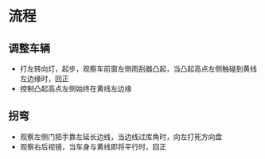 # 流程

## 调整车辆

- 打左转向灯，起步，观察车前窗左侧雨刮器凸起，当凸起高点左侧触碰到黄线左边缘时，回正
- 控制凸起高点左侧始终在黄线左边缘

## 拐弯

- 观察左侧门把手靠左延长边线，当边线过库角时，向左打死方向盘
- 观察右后视镜，当车身与黄线即将平行时，回正
